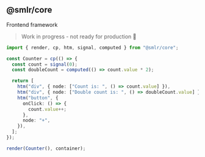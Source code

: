 ## @smlr/core

Frontend framework

> Work in progress - not ready for production 🚧

```ts
import { render, cp, htm, signal, computed } from "@smlr/core";

const Counter = cp(() => {
  const count = signal(0);
  const doubleCount = computed(() => count.value * 2);

  return [
    htm("div", { node: ["Count is: ", () => count.value] }),
    htm("div", { node: ["Double count is: ", () => doubleCount.value] }),
    htm("button", {
      onClick: () => {
        count.value++;
      },
      node: "+",
    }),
  ];
});

render(Counter(), container);
```
